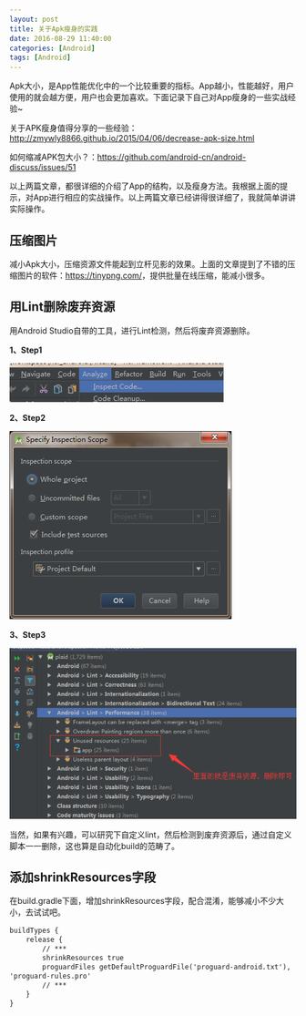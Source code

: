 ```yaml
---
layout: post
title: 关于Apk瘦身的实践
date: 2016-08-29 11:40:00
categories: [Android]
tags: [Android]
---
```



Apk大小，是App性能优化中的一个比较重要的指标。App越小，性能越好，用户使用的就会越方便，用户也会更加喜欢。下面记录下自己对App瘦身的一些实战经验~
<!--more-->

关于APK瘦身值得分享的一些经验：<http://zmywly8866.github.io/2015/04/06/decrease-apk-size.html>

如何缩减APK包大小？：<https://github.com/android-cn/android-discuss/issues/51>

以上两篇文章，都很详细的介绍了App的结构，以及瘦身方法。我根据上面的提示，对App进行相应的实战操作。以上两篇文章已经讲得很详细了，我就简单讲讲实际操作。

## 压缩图片

减小Apk大小，压缩资源文件能起到立杆见影的效果。上面的文章提到了不错的压缩图片的软件：<https://tinypng.com/>，提供批量在线压缩，能减小很多。

## 用Lint删除废弃资源

用Android Studio自带的工具，进行Lint检测，然后将废弃资源删除。

**1、Step1**

<img src="/assets/drawable/shrink_lint_step1.png"  alt="pic" />

**2、Step2**

<img src="/assets/drawable/shrink_lint_step2.png"  alt="pic" />

**3、Step3**

<img src="/assets/drawable/shrink_lint_step3.png"  alt="pic" />


当然，如果有兴趣，可以研究下自定义lint，然后检测到废弃资源后，通过自定义脚本一一删除，这也算是自动化build的范畴了。

## 添加shrinkResources字段

在build.gradle下面，增加shrinkResources字段，配合混淆，能够减小不少大小，去试试吧。

	buildTypes {
		release {
			// ***
			shrinkResources true
			proguardFiles getDefaultProguardFile('proguard-android.txt'), 'proguard-rules.pro'
			// ***
		}
	}